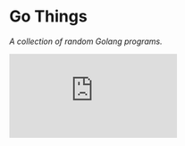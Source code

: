 # Go Things
_A collection of random Golang programs._

![alt test](https://www.westagilelabs.com/blog/wp-content/themes/gillion/timthumb.php?src=https://www.westagilelabs.com/blog/wp-content/uploads/2018/03/GoLang-1.png&q=100&zc=1&w=640&h=360)
